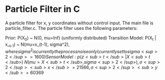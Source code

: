 # Particle Filter in C
A particle filter for x, y coordinates without control input. The main file is particle_filter.c. The particle filter uses the following parameters:

Prior: P(X<sub>0</sub>) ~ N(0, mu=Inf) (uniformly distributed)
Transition Model: P(X<sub>t</sub> | x_<sub>t-1</sub>) ~ N(mu=x_(t-1), sigma^2)$, where sigma^2 is currently
  the process noise only (currently set to sigma<sup>2</sup> = 1600)
Sensor Model: p(z<sub>t</sub> | X<sub>t</sub>) ~ N(mu=X<sub>t</sub>, sigma<sup>2</sup>), \sigma<sup>2</sup><sub>x</sub>= 21566, \sigma<sup>2</sup><sub>y</sub>= 60369$

